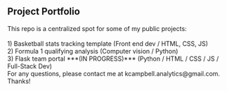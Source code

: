 <h2> Project Portfolio</h2>
This repo is a centralized spot for some of my public projects:
<br>
<br>
1) Basketball stats tracking template (Front end dev / HTML, CSS, JS)<br>
2) Formula 1 qualifying analysis (Computer vision / Python) <br>
3) Flask team portal ***(IN PROGRESS)*** (Python / HTML / CSS / JS / Full-Stack Dev)
<br>
For any questions, please contact me at kcampbell.analytics@gmail.com. Thanks!







